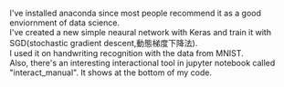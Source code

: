 I've installed anaconda since most people recommend it as a good enviornment of data science.  
I've created a new simple neaural network with Keras and train it with SGD(stochastic gradient descent,動態梯度下降法).  
I used it on handwriting recognition with the data from MNIST.   
Also, there's an interesting interactional tool in jupyter notebook called "interact_manual". It shows at the bottom of my code.

